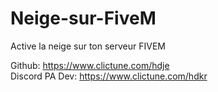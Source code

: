 # Neige-sur-FiveM
Active la neige sur ton serveur FIVEM

Github: https://www.clictune.com/hdje <br>
Discord PA Dev: https://www.clictune.com/hdkr
<br>

<a href="https://zupimages.net/viewer.php?id=23/52/0w9z.png"><img src="https://zupimages.net/up/23/52/0w9z.png" alt="" /></a>
